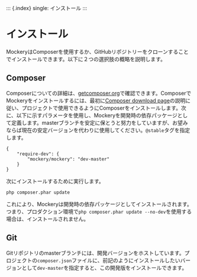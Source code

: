 ::: {.index}
single: インストール
:::

インストール
============

MockeryはComposerを使用するか、GitHubリポジトリーをクローンすることでインストールできます。以下に２つの選択肢の概略を説明します。

Composer
--------

Composerについての詳細は、[getcomposer.org](https://getcomposer.org)で確認できます。ComposerでMockeryをインストールするには、最初に[Composer
download
page](https://getcomposer.org/download/)の説明に従い、プロジェクトで使用できるようにComposerをインストールします。次に、以下に示すパラメータを使用し、Mockeryを開発時の依存パッケージとして定義します。masterブランチを安定に保とうと努力をしていますが、お望みならば現在の安定バージョンを代わりに使用してください。`@stable`タグを指定します。

``` {.json}
{
    "require-dev": {
        "mockery/mockery": "dev-master"
    }
}
```

次にインストールするために実行します。

``` {.bash}
php composer.phar update
```

これにより、Mockeryは開発時の依存パッケージとしてインストールされます。つまり、プロダクション環境で`php composer.phar update --no-dev`を使用する場合は、インストールされません。

Git
---

Gitリポジトリのmasterブランチには、開発バージョンをホストしています。プロジェクトの`composer.json`ファイルに、前記のようにインストールしたいバージョンとして`dev-master`を指定すると、この開発版をインストールできます。
